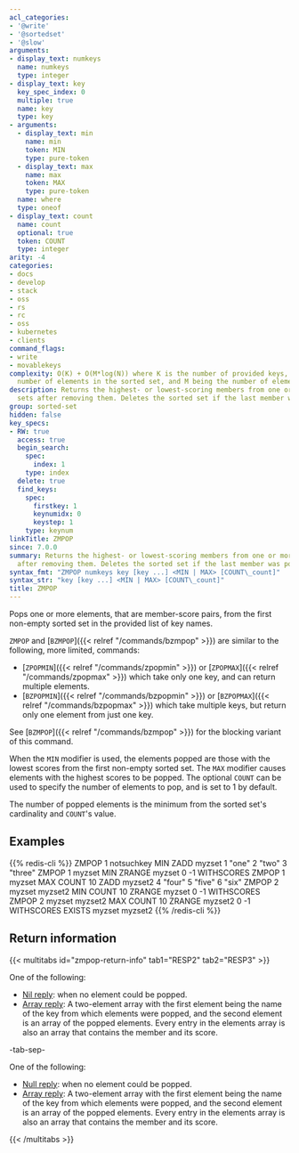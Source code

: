 ```yaml
---
acl_categories:
- '@write'
- '@sortedset'
- '@slow'
arguments:
- display_text: numkeys
  name: numkeys
  type: integer
- display_text: key
  key_spec_index: 0
  multiple: true
  name: key
  type: key
- arguments:
  - display_text: min
    name: min
    token: MIN
    type: pure-token
  - display_text: max
    name: max
    token: MAX
    type: pure-token
  name: where
  type: oneof
- display_text: count
  name: count
  optional: true
  token: COUNT
  type: integer
arity: -4
categories:
- docs
- develop
- stack
- oss
- rs
- rc
- oss
- kubernetes
- clients
command_flags:
- write
- movablekeys
complexity: O(K) + O(M*log(N)) where K is the number of provided keys, N being the
  number of elements in the sorted set, and M being the number of elements popped.
description: Returns the highest- or lowest-scoring members from one or more sorted
  sets after removing them. Deletes the sorted set if the last member was popped.
group: sorted-set
hidden: false
key_specs:
- RW: true
  access: true
  begin_search:
    spec:
      index: 1
    type: index
  delete: true
  find_keys:
    spec:
      firstkey: 1
      keynumidx: 0
      keystep: 1
    type: keynum
linkTitle: ZMPOP
since: 7.0.0
summary: Returns the highest- or lowest-scoring members from one or more sorted sets
  after removing them. Deletes the sorted set if the last member was popped.
syntax_fmt: "ZMPOP numkeys key [key ...] <MIN | MAX> [COUNT\_count]"
syntax_str: "key [key ...] <MIN | MAX> [COUNT\_count]"
title: ZMPOP
---
```

Pops one or more elements, that are member-score pairs, from the first non-empty sorted set in the provided list of key names.

`ZMPOP` and [`BZMPOP`]({{< relref "/commands/bzmpop" >}}) are similar to the following, more limited, commands:

- [`ZPOPMIN`]({{< relref "/commands/zpopmin" >}}) or [`ZPOPMAX`]({{< relref "/commands/zpopmax" >}}) which take only one key, and can return multiple elements.
- [`BZPOPMIN`]({{< relref "/commands/bzpopmin" >}}) or [`BZPOPMAX`]({{< relref "/commands/bzpopmax" >}}) which take multiple keys, but return only one element from just one key.

See [`BZMPOP`]({{< relref "/commands/bzmpop" >}}) for the blocking variant of this command.

When the `MIN` modifier is used, the elements popped are those with the lowest scores from the first non-empty sorted set. The `MAX` modifier causes elements with the highest scores to be popped.
The optional `COUNT` can be used to specify the number of elements to pop, and is set to 1 by default.

The number of popped elements is the minimum from the sorted set's cardinality and `COUNT`'s value.

## Examples

{{% redis-cli %}}
ZMPOP 1 notsuchkey MIN
ZADD myzset 1 "one" 2 "two" 3 "three"
ZMPOP 1 myzset MIN
ZRANGE myzset 0 -1 WITHSCORES
ZMPOP 1 myzset MAX COUNT 10
ZADD myzset2 4 "four" 5 "five" 6 "six"
ZMPOP 2 myzset myzset2 MIN COUNT 10
ZRANGE myzset 0 -1 WITHSCORES
ZMPOP 2 myzset myzset2 MAX COUNT 10
ZRANGE myzset2 0 -1 WITHSCORES
EXISTS myzset myzset2
{{% /redis-cli %}}

## Return information

{{< multitabs id="zmpop-return-info" 
    tab1="RESP2" 
    tab2="RESP3" >}}

One of the following:
* [Nil reply](../../develop/reference/protocol-spec#bulk-strings): when no element could be popped.
* [Array reply](../../develop/reference/protocol-spec#arrays): A two-element array with the first element being the name of the key from which elements were popped, and the second element is an array of the popped elements. Every entry in the elements array is also an array that contains the member and its score.

-tab-sep-

One of the following:
* [Null reply](../../develop/reference/protocol-spec#nulls): when no element could be popped.
* [Array reply](../../develop/reference/protocol-spec#arrays): A two-element array with the first element being the name of the key from which elements were popped, and the second element is an array of the popped elements. Every entry in the elements array is also an array that contains the member and its score.

{{< /multitabs >}}
